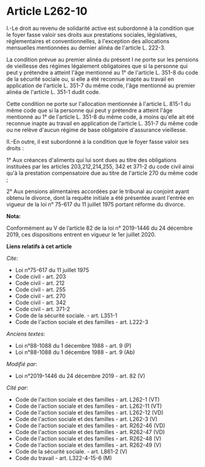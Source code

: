 # Article L262-10

I.-Le droit au revenu de solidarité active est subordonné à la condition que le foyer fasse valoir ses droits aux prestations
sociales, législatives, réglementaires et conventionnelles, à l'exception des allocations mensuelles mentionnées au dernier
alinéa de l'article L. 222-3.

La condition prévue au premier alinéa du présent I ne porte sur les pensions de vieillesse des régimes légalement
obligatoires que si la personne qui peut y prétendre a atteint l'âge mentionné au 1° de l'article L. 351-8 du code de la
sécurité sociale ou, si elle a été reconnue inapte au travail en application de l'article L. 351-7 du même code, l'âge
mentionné au premier alinéa de l'article L. 351-1 dudit code.

Cette condition ne porte sur l'allocation mentionnée à l'article L. 815-1 du même code que si la personne qui peut y
prétendre a atteint l'âge mentionné au 1° de l'article L. 351-8 du même code, à moins qu'elle ait été reconnue inapte au
travail en application de l'article L. 351-7 du même code ou ne relève d'aucun régime de base obligatoire d'assurance
vieillesse.

II.-En outre, il est subordonné à la condition que le foyer fasse valoir ses droits :

1° Aux créances d'aliments qui lui sont dues au titre des obligations instituées par les articles 203,212,214,255,
342 et 371-2 du code civil ainsi qu'à la prestation compensatoire due au titre de l'article 270 du même code ;

2° Aux pensions alimentaires accordées par le tribunal au conjoint ayant obtenu le divorce, dont la requête initiale a été
présentée avant l'entrée en vigueur de la loi n° 75-617 du 11 juillet 1975 portant réforme du divorce.

**Nota:**

Conformément au V de l’article 82 de la loi n° 2019-1446 du 24 décembre 2019, ces dispositions entrent en vigueur le 1er
juillet 2020.

**Liens relatifs à cet article**

_Cite_:

  - Loi n°75-617 du 11 juillet 1975
  - Code civil - art. 203
  - Code civil - art. 212
  - Code civil - art. 255
  - Code civil - art. 270
  - Code civil - art. 342
  - Code civil - art. 371-2
  - Code de la sécurité sociale. - art. L351-1
  - Code de l'action sociale et des familles - art. L222-3

_Anciens textes_:

  - Loi n°88-1088 du 1 décembre 1988 - art. 9 (P)
  - Loi n°88-1088 du 1 décembre 1988 - art. 9 (Ab)

_Modifié par_:

  - Loi n°2019-1446 du 24 décembre 2019 - art. 82 (V)

_Cité par_:

  - Code de l'action sociale et des familles - art. L262-1 (VT)
  - Code de l'action sociale et des familles - art. L262-11 (VT)
  - Code de l'action sociale et des familles - art. L262-12 (VD)
  - Code de l'action sociale et des familles - art. L262-3 (V)
  - Code de l'action sociale et des familles - art. R262-46 (VD)
  - Code de l'action sociale et des familles - art. R262-47 (VD)
  - Code de l'action sociale et des familles - art. R262-48 (V)
  - Code de l'action sociale et des familles - art. R262-49 (V)
  - Code de la sécurité sociale. - art. L861-2 (V)
  - Code du travail - art. L322-4-15-6 (M)
